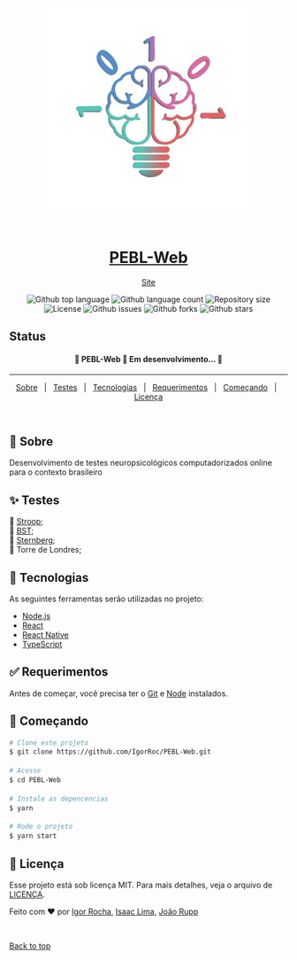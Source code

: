 <div align="center" id="top"> 
  <img src="./img/icon_neurociencia.jfif" alt="PEBL-Web" />

  &#xa0;
  <h1 align="center"><a href="https://igorroc.github.io/PEBL-Web" target="_blank">PEBL-Web</a></h1>

  <a href="https://igorroc.github.io/PEBL-Web" target="_blank">Site</a>
</div>


<p align="center">
  <img alt="Github top language" src="https://img.shields.io/github/languages/top/IgorRoc/PEBL-Web?color=56BEB8">

  <img alt="Github language count" src="https://img.shields.io/github/languages/count/IgorRoc/PEBL-Web?color=56BEB8">

  <img alt="Repository size" src="https://img.shields.io/github/repo-size/IgorRoc/PEBL-Web?color=56BEB8">

  <img alt="License" src="https://img.shields.io/github/license/IgorRoc/PEBL-Web?color=56BEB8">

  <img alt="Github issues" src="https://img.shields.io/github/issues/IgorRoc/PEBL-Web?color=56BEB8" /> 

  <img alt="Github forks" src="https://img.shields.io/github/forks/IgorRoc/PEBL-Web?color=56BEB8" />

  <img alt="Github stars" src="https://img.shields.io/github/stars/IgorRoc/PEBL-Web?color=56BEB8" />
</p>

## Status ##

<h4 align="center"> 
	🚧  PEBL-Web 🚀 Em desenvolvimento...  🚧
</h4> 

<hr>

<p align="center">
  <a href="#dart-sobre">Sobre</a> &#xa0; | &#xa0; 
  <a href="#sparkles-testes">Testes</a> &#xa0; | &#xa0;
  <a href="#rocket-tecnologias">Tecnologias</a> &#xa0; | &#xa0;
  <a href="#white_check_mark-requerimentos">Requerimentos</a> &#xa0; | &#xa0;
  <a href="#checkered_flag-começando">Começando</a> &#xa0; | &#xa0;
  <a href="#memo-Licença">Licença</a>
</p>

<br>

## :dart: Sobre ##

Desenvolvimento de testes neuropsicológicos computadorizados online para o contexto brasileiro

## :sparkles: Testes ##

🚧 [Stroop](https://igorroc.github.io/PEBL-Web/stroop.html);\
🚧 [BST](https://igorroc.github.io/PEBL-Web/bst.html);\
🚧 [Sternberg](https://igorroc.github.io/PEBL-Web/sternberg.html);\
🚧 Torre de Londres;

## :rocket: Tecnologias ##

As seguintes ferramentas serão utilizadas no projeto:

- [Node.js](https://nodejs.org/en/)
- [React](https://pt-br.reactjs.org/)
- [React Native](https://reactnative.dev/)
- [TypeScript](https://www.typescriptlang.org/)

## :white_check_mark: Requerimentos ##

Antes de começar, você precisa ter o [Git](https://git-scm.com) e [Node](https://nodejs.org/en/) instalados.

## :checkered_flag: Começando ##

```bash
# Clone este projeto
$ git clone https://github.com/IgorRoc/PEBL-Web.git

# Acesse
$ cd PEBL-Web

# Instale as depencencias
$ yarn

# Rode o projeto
$ yarn start
```

## :memo: Licença ##

Esse projeto está sob licença MIT. Para mais detalhes, veja o arquivo de [LICENÇA](LICENSE.md).


Feito com :heart: por <a href="https://github.com/IgorRoc" target="_blank">Igor Rocha</a>, <a href="https://github.com/inlima" target="_blank">Isaac Lima</a>, <a href="https://github.com/jvrupp" target="_blank">João Rupp</a>

&#xa0;

<a href="#top">Back to top</a>
